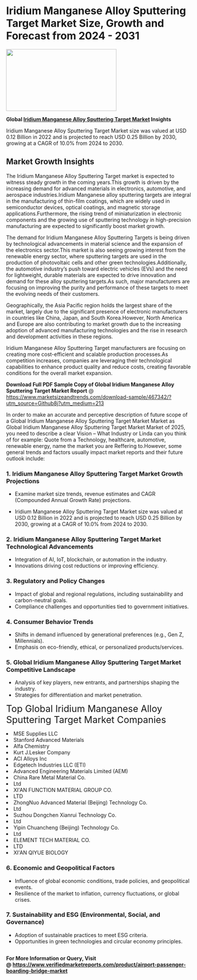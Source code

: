 <H1>Iridium Manganese Alloy Sputtering Target Market Size, Growth and Forecast from 2024 - 2031</H1><img class="aligncenter size-medium wp-image-584254" src="https://thirdeyenews.in/wp-content/uploads/2024/09/Global-Market-Research-300x168.jpeg" alt="" width="300" height="168" /><p><strong>Global&nbsp;<a href="https://www.marketsizeandtrends.com/download-sample/467342/?utm_source=Github8j?utm_medium=213">Iridium Manganese Alloy Sputtering Target Market</a> Insights</strong></p><p>Iridium Manganese Alloy Sputtering Target Market size was valued at USD 0.12 Billion in 2022 and is projected to reach USD 0.25 Billion by 2030, growing at a CAGR of 10.0% from 2024 to 2030.</p><p><h2>Market Growth Insights</h2> <p>The Iridium Manganese Alloy Sputtering Target market is expected to witness steady growth in the coming years.This growth is driven by the increasing demand for advanced materials in electronics, automotive, and aerospace industries.Iridium Manganese alloy sputtering targets are integral in the manufacturing of thin-film coatings, which are widely used in semiconductor devices, optical coatings, and magnetic storage applications.Furthermore, the rising trend of miniaturization in electronic components and the growing use of sputtering technology in high-precision manufacturing are expected to significantly boost market growth.</p> <p>The demand for Iridium Manganese Alloy Sputtering Targets is being driven by technological advancements in material science and the expansion of the electronics sector.This market is also seeing growing interest from the renewable energy sector, where sputtering targets are used in the production of photovoltaic cells and other green technologies.Additionally, the automotive industry’s push toward electric vehicles (EVs) and the need for lightweight, durable materials are expected to drive innovation and demand for these alloy sputtering targets.As such, major manufacturers are focusing on improving the purity and performance of these targets to meet the evolving needs of their customers.</p> <p>Geographically, the Asia Pacific region holds the largest share of the market, largely due to the significant presence of electronic manufacturers in countries like China, Japan, and South Korea.However, North America and Europe are also contributing to market growth due to the increasing adoption of advanced manufacturing technologies and the rise in research and development activities in these regions.</p> <p>Iridium Manganese Alloy Sputtering Target manufacturers are focusing on creating more cost-efficient and scalable production processes.As competition increases, companies are leveraging their technological capabilities to enhance product quality and reduce costs, creating favorable conditions for the overall market expansion.</p> <p><span class=""><strong>Download Full PDF Sample Copy of Global Iridium Manganese Alloy Sputtering Target Market Report</strong> @ <a href="https://www.marketsizeandtrends.com/download-sample/467342/?utm_source=Github8j?utm_medium=213" target="_blank">https://www.marketsizeandtrends.com/download-sample/467342/?utm_source=Github8j?utm_medium=213</a></span></p><p>In order to make an accurate and perceptive description of future scope of a Global&nbsp;Iridium Manganese Alloy Sputtering Target Market Market as Global&nbsp;Iridium Manganese Alloy Sputtering Target Market Market of 2025, you need to describe a clear Vision &ndash; What Industry or Linda can you think of for example: Quote from a Technology, healthcare, automotive, renewable energy, name the market you are Reffering to.However, some general trends and factors usually impact market reports and their future outlook include:</p><h3>1.&nbsp;<strong>Iridium Manganese Alloy Sputtering Target Market Growth Projections</strong></h3><ul><li>Examine market size trends, revenue estimates and CAGR (Compounded Annual Growth Rate) projections.</li><li><p>Iridium Manganese Alloy Sputtering Target Market size was valued at USD 0.12 Billion in 2022 and is projected to reach USD 0.25 Billion by 2030, growing at a CAGR of 10.0% from 2024 to 2030.</p></li></ul><h3>2.&nbsp;<strong>Iridium Manganese Alloy Sputtering Target Market Technological Advancements</strong></h3><ul><li>Integration of AI, IoT, blockchain, or automation in the industry.</li><li>Innovations driving cost reductions or improving efficiency.</li></ul><h3>3.&nbsp;<strong>Regulatory and Policy Changes</strong></h3><ul><li>Impact of global and regional regulations, including sustainability and carbon-neutral goals.</li><li>Compliance challenges and opportunities tied to government initiatives.</li></ul><h3>4.&nbsp;<strong>Consumer Behavior Trends</strong></h3><ul><li>Shifts in demand influenced by generational preferences (e.g., Gen Z, Millennials).</li><li>Emphasis on eco-friendly, ethical, or personalized products/services.</li></ul><h3>5.&nbsp;<strong>Global Iridium Manganese Alloy Sputtering Target Market Competitive Landscape</strong></h3><ul><li>Analysis of key players, new entrants, and partnerships shaping the industry.</li><li>Strategies for differentiation and market penetration.</li></ul><p data-pm-slice="1 1 []"><span style="color: inherit; font-family: inherit; font-size: 25px;">Top Global Iridium Manganese Alloy Sputtering Target Market Companies</span></p><div class="" data-test-id=""><p><li>MSE Supplies LLC</li><li> Stanford Advanced Materials</li><li> Alfa Chemistry</li><li> Kurt J.Lesker Company</li><li> ACI Alloys Inc</li><li> Edgetech Industries LLC (ETI)</li><li> Advanced Engineering Materials Limited (AEM)</li><li> China Rare Metal Material Co.</li><li> Ltd</li><li> XI'AN FUNCTION MATERIAL GROUP CO.</li><li>LTD</li><li> ZhongNuo Advanced Material (Beijing) Technology Co.</li><li>Ltd</li><li> Suzhou Dongchen Xianrui Technology Co.</li><li> Ltd</li><li> Yipin Chuancheng (Beijing) Technology Co.</li><li> Ltd</li><li> ELEMENT TECH MATERIAL CO.</li><li>LTD</li><li> XI'AN QIYUE BIOLOGY</li></p></div><h3>6.&nbsp;<strong>Economic and Geopolitical Factors</strong></h3><ul><li>Influence of global economic conditions, trade policies, and geopolitical events.</li><li>Resilience of the market to inflation, currency fluctuations, or global crises.</li></ul><h3>7.&nbsp;<strong>Sustainability and ESG (Environmental, Social, and Governance)</strong></h3><ul><li>Adoption of sustainable practices to meet ESG criteria.</li><li>Opportunities in green technologies and circular economy principles.</li></ul><h2><strong style="font-size: 14px;">For More Information or Query, Visit @&nbsp;</strong><a style="background-color: #ffffff; font-size: 14px;" href="https://www.marketsizeandtrends.com/report/iridium-manganese-alloy-sputtering-target-market/" target="_blank">https://www.verifiedmarketreports.com/product/airport-passenger-boarding-bridge-market</a></h2>